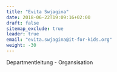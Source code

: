 ```yaml
---
title: "Evita Swjagina"
date: 2018-06-22T19:09:16+02:00
draft: false
sitemap_exclude: true
leader: true
email: "evita.swjagina@it-for-kids.org"
weight: -30
---
```


Departmentleitung - Organsisation
